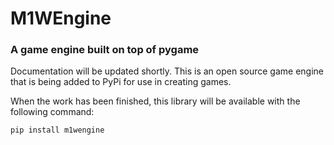 # M1WEngine
### A game engine built on top of pygame

Documentation will be updated shortly.
This is an open source game engine that is being added to PyPi for use in creating games.

When the work has been finished, this library will be available with the following command:

```
pip install m1wengine
```